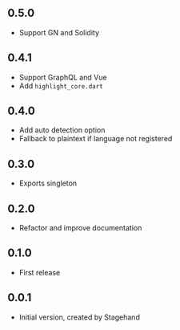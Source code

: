 ## 0.5.0

- Support GN and Solidity

## 0.4.1

- Support GraphQL and Vue
- Add `highlight_core.dart`

## 0.4.0

- Add auto detection option
- Fallback to plaintext if language not registered

## 0.3.0

- Exports singleton

## 0.2.0

- Refactor and improve documentation

## 0.1.0

- First release

## 0.0.1

- Initial version, created by Stagehand
